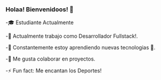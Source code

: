 ### Holaa! Bienvenidoos! 👋

-🎓 Estudiante Actualmente

-🔭 Actualmente trabajo como Desarrollador Fullstack!.

-🌱 Constantemente estoy aprendiendo nuevas tecnologias 🤣.

-👯 Me gusta colaborar en proyectos.

-⚡ Fun fact: Me encantan los Deportes!
